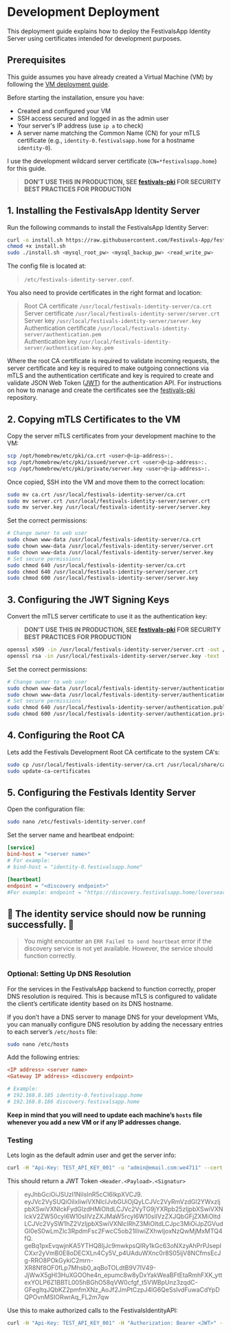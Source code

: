 # Development Deployment

This deployment guide explains how to deploy the FestivalsApp Identity Server using certificates intended for development purposes.

## Prerequisites

This guide assumes you have already created a Virtual Machine (VM) by following the [VM deployment guide](https://github.com/Festivals-App/festivals-documentation/tree/main/deployment/vm-deployment).

Before starting the installation, ensure you have:

- Created and configured your VM
- SSH access secured and logged in as the admin user
- Your server's IP address (use `ip a` to check)
- A server name matching the Common Name (CN) for your mTLS certificate (e.g., `identity-0.festivalsapp.home` for a hostname `identity-0`).

I use the development wildcard server certificate (`CN=*festivalsapp.home`) for this guide.

  > **DON'T USE THIS IN PRODUCTION, SEE [festivals-pki](https://github.com/Festivals-App/festivals-pki) FOR SECURITY BEST PRACTICES FOR PRODUCTION**

## 1. Installing the FestivalsApp Identity Server

Run the following commands to install the FestivalsApp Identity Server:

```bash
curl -o install.sh https://raw.githubusercontent.com/Festivals-App/festivals-identity-server/master/operation/install.sh
chmod +x install.sh
sudo ./install.sh <mysql_root_pw> <mysql_backup_pw> <read_write_pw>
```

The config file is located at:

  > `/etc/festivals-identity-server.conf`.

You also need to provide certificates in the right format and location:

  > Root CA certificate           `/usr/local/festivals-identity-server/ca.crt`  
  > Server certificate            `/usr/local/festivals-identity-server/server.crt`  
  > Server key                    `/usr/local/festivals-identity-server/server.key`  
  > Authentication certificate    `/usr/local/festivals-identity-server/authentication.pem`  
  > Authentication key            `/usr/local/festivals-identity-server/authentication-key.pem`  

Where the root CA certificate is required to validate incoming requests, the server certificate and key is required to make outgoing connections via mTLS
and the authentication certificate and key is required to create and validate JSON Web Token ([JWT](https://de.wikipedia.org/wiki/JSON_Web_Token)) for the authentication API.
For instructions on how to manage and create the certificates see the [festivals-pki](https://github.com/Festivals-App/festivals-pki) repository.

## 2. Copying mTLS Certificates to the VM

Copy the server mTLS certificates from your development machine to the VM:

```bash
scp /opt/homebrew/etc/pki/ca.crt <user>@<ip-address>:.
scp /opt/homebrew/etc/pki/issued/server.crt <user>@<ip-address>:.
scp /opt/homebrew/etc/pki/private/server.key <user>@<ip-address>:.
```

Once copied, SSH into the VM and move them to the correct location:

```bash
sudo mv ca.crt /usr/local/festivals-identity-server/ca.crt
sudo mv server.crt /usr/local/festivals-identity-server/server.crt
sudo mv server.key /usr/local/festivals-identity-server/server.key
```

Set the correct permissions:

```bash
# Change owner to web user
sudo chown www-data /usr/local/festivals-identity-server/ca.crt
sudo chown www-data /usr/local/festivals-identity-server/server.crt
sudo chown www-data /usr/local/festivals-identity-server/server.key
# Set secure permissions
sudo chmod 640 /usr/local/festivals-identity-server/ca.crt
sudo chmod 640 /usr/local/festivals-identity-server/server.crt
sudo chmod 600 /usr/local/festivals-identity-server/server.key
```

## 3. Configuring the  JWT Signing Keys

Convert the mTLS server certificate to use it as the authentication key:

  > **DON'T USE THIS IN PRODUCTION, SEE [festivals-pki](https://github.com/Festivals-App/festivals-pki) FOR SECURITY BEST PRACTICES FOR PRODUCTION**

```bash
openssl x509 -in /usr/local/festivals-identity-server/server.crt -out /usr/local/festivals-identity-server/authentication.publickey.pem -outform PEM
openssl rsa -in /usr/local/festivals-identity-server/server.key -text | sudo tee /usr/local/festivals-identity-server/authentication.privatekey.pem
```

Set the correct permissions:

```bash
# Change owner to web user
sudo chown www-data /usr/local/festivals-identity-server/authentication.publickey.pem
sudo chown www-data /usr/local/festivals-identity-server/authentication.privatekey.pem
# Set secure permissions
sudo chmod 640 /usr/local/festivals-identity-server/authentication.publickey.pem
sudo chmod 600 /usr/local/festivals-identity-server/authentication.privatekey.pem
```

## 4. Configuring the Root CA

Lets add the Festivals Development Root CA certificate to the system CA's:

```bash
sudo cp /usr/local/festivals-identity-server/ca.crt /usr/local/share/ca-certificates/festivals-dev-ca.crt
sudo update-ca-certificates
```

## 5. Configuring the Festivals Identity Server

Open the configuration file:

```bash
sudo nano /etc/festivals-identity-server.conf
```

Set the server name and heartbeat endpoint:

```ini
[service]
bind-host = "<server name>"
# For example: 
# bind-host = "identity-0.festivalsapp.home"

[heartbeat]
endpoint = "<discovery endpoint>"
#For example: endpoint = "https://discovery.festivalsapp.home/loversear"
```

## **🚀 The identity service should now be running successfully. 🚀**

  > You might encounter an `ERR Failed to send heartbeat` error if the discovery service is not yet available. However, the service should function correctly.

### Optional: Setting Up DNS Resolution  

For the services in the FestivalsApp backend to function correctly, proper DNS resolution is required.
This is because mTLS is configured to validate the client’s certificate identity based on its DNS hostname.  

If you don’t have a DNS server to manage DNS for your development VMs, you can manually configure DNS resolution
by adding the necessary entries to each server’s `/etc/hosts` file:  

```bash
sudo nano /etc/hosts
```

Add the following entries:  

```ini
<IP address> <server name>  
<Gateway IP address> <discovery endpoint>  

# Example:  
# 192.168.8.185 identity-0.festivalsapp.home  
# 192.168.8.186 discovery.festivalsapp.home  
```

**Keep in mind that you will need to update each machine’s `hosts` file whenever you add a new VM or if any IP addresses change.**

### Testing

Lets login as the default admin user and get the server info:

```bash
curl -H "Api-Key: TEST_API_KEY_001" -u "admin@email.com:we4711" --cert /opt/homebrew/etc/pki/issued/api-client.crt --key /opt/homebrew/etc/pki/private/api-client.key --cacert /opt/homebrew/etc/pki/ca.crt https://identity-0.festivalsapp.home:22580/users/login
```

This should return a JWT Token `<Header.<Payload>.<Signatur>`

  > eyJhbGciOiJSUzI1NiIsInR5cCI6IkpXVCJ9.
  > eyJVc2VySUQiOiIxIiwiVXNlclJvbGUiOjQyLCJVc2VyRmVzdGl2YWxzIjpbXSwiVXNlckFydGlzdHMiOltdLCJVc2VyTG9jYXRpb25zIjpbXSwiVXNlckV2ZW50cyI6W10sIlVzZXJMaW5rcyI6W10sIlVzZXJQbGFjZXMiOltdLCJVc2VySW1hZ2VzIjpbXSwiVXNlclRhZ3MiOltdLCJpc3MiOiJpZGVudGl0eS0wLmZlc3RpdmFsc2FwcC5ob21lIiwiZXhwIjoxNzQwMjMxMTQ4fQ.
  > geBq1pxEvqwjnKA5YTHQ8IjJc9mwkpsQIRy1kGc63oNXzyAhPrPJsepICXxr2yVmB0E8oDECXLn4Cy5V_p4UAduWXnc0r8S05ijV8NCfmsEcJg-RRO8POkGykiC2mrn-XR8Nf8OF0fLp7Mhsb0_aqBoTOLdtB9V7IV49-JjWwX5gHl3HuXGOOhe4n_epumc8w8yDxYakWeaBFtEtaRmhFXK_yttexYOLP6Z1BBTL005hBGhO58qVW0cfgf_t5VWBpUnz3zqdC-GFegItqJQbKZ2pmfmXNz_AoJf2JmPtCzpJ4lG6QeSslvdFuwaCdYpDQPOvnMSIORwrAq_FL2m7qw

Use this to make authorized calls to the FestivalsIdentityAPI:

```bash
curl -H "Api-Key: TEST_API_KEY_001" -H "Authorization: Bearer <JWT>" --cert /opt/homebrew/etc/pki/issued/api-client.crt --key /opt/homebrew/etc/pki/private/api-client.key --cacert /opt/homebrew/etc/pki/ca.crt https://identity-0.festivalsapp.home:22580/info
```
